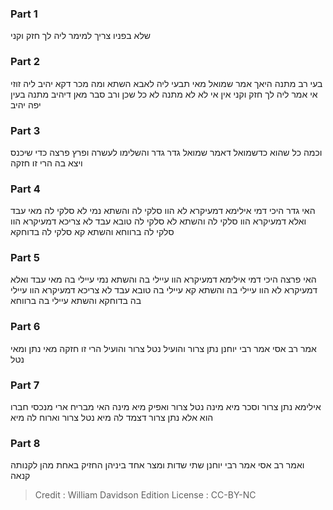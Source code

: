 
### Part 1
שלא בפניו צריך למימר ליה לך חזק וקני

### Part 2
בעי רב מתנה היאך אמר שמואל מאי תבעי ליה לאבא השתא ומה מכר דקא יהיב ליה זוזי אי אמר ליה לך חזק וקני אין אי לא לא מתנה לא כל שכן ורב סבר מאן דיהיב מתנה בעין יפה יהיב

### Part 3
וכמה כל שהוא כדשמואל דאמר שמואל גדר גדר והשלימו לעשרה ופרץ פרצה כדי שיכנס ויצא בה הרי זו חזקה

### Part 4
האי גדר היכי דמי אילימא דמעיקרא לא הוו סלקי לה והשתא נמי לא סלקי לה מאי עבד ואלא דמעיקרא הוו סלקי לה והשתא לא סלקי לה טובא עבד לא צריכא דמעיקרא הוו סלקי לה ברווחא והשתא קא סלקי לה בדוחקא

### Part 5
האי פרצה היכי דמי אילימא דמעיקרא הוו עיילי בה והשתא נמי עיילי בה מאי עבד ואלא דמעיקרא לא הוו עיילי בה והשתא קא עיילי בה טובא עבד לא צריכא דמעיקרא הוו עיילי בה בדוחקא והשתא עיילי בה ברווחא

### Part 6
אמר רב אסי אמר רבי יוחנן נתן צרור והועיל נטל צרור והועיל הרי זו חזקה מאי נתן ומאי נטל

### Part 7
אילימא נתן צרור וסכר מיא מינה נטל צרור ואפיק מיא מינה האי מבריח ארי מנכסי חברו הוא אלא נתן צרור דצמד לה מיא נטל צרור וארוח לה מיא

### Part 8
ואמר רב אסי אמר רבי יוחנן שתי שדות ומצר אחד ביניהן החזיק באחת מהן לקנותה קנאה

>Credit : William Davidson Edition
>License : CC-BY-NC